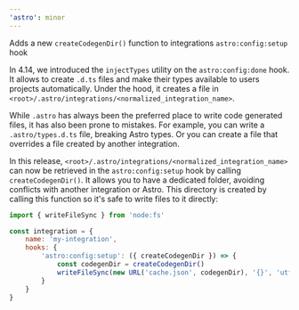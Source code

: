 ```yaml
---
'astro': minor
---
```


Adds a new `createCodegenDir()` function to integrations `astro:config:setup` hook

In 4.14, we introduced the `injectTypes` utility on the `astro:config:done` hook. It allows to create `.d.ts` files and make their types available to users projects automatically. Under the hood, it creates a file in `<root>/.astro/integrations/<normalized_integration_name>`.

While `.astro` has always been the preferred place to write code generated files, it has also been prone to mistakes. For example, you can write a `.astro/types.d.ts` file, breaking Astro types. Or you can create a file that overrides a file created by another integration.

In this release, `<root>/.astro/integrations/<normalized_integration_name>` can now be retrieved in the `astro:config:setup` hook by calling `createCodegenDir()`. It allows you to have a dedicated folder, avoiding conflicts with another integration or Astro. This directory is created by calling this function so it's safe to write files to it directly:

```js
import { writeFileSync } from 'node:fs'

const integration = {
    name: 'my-integration',
    hooks: {
        'astro:config:setup': ({ createCodegenDir }) => {
            const codegenDir = createCodegenDir()
            writeFileSync(new URL('cache.json', codegenDir), '{}', 'utf-8')
        }
    }
}
```
